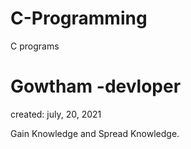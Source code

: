 # C-Programming
C programs
# Gowtham -devloper

created: july, 20, 2021

Gain Knowledge and Spread Knowledge.
